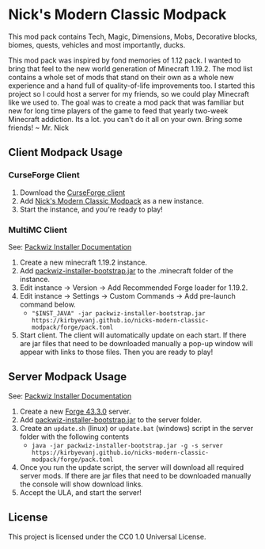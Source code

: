 # Nick's Modern Classic Modpack

This mod pack contains Tech, Magic, Dimensions, Mobs, Decorative blocks, biomes, quests, vehicles and most importantly, ducks.

This mod pack was inspired by fond memories of 1.12 pack. I wanted to bring that feel to the new world generation of Minecraft 1.19.2. The mod list contains a whole set of mods that stand on their own as a whole new experience and a hand full of quality-of-life improvements too. I started this project so I could host a server for my friends, so we could play Minecraft like we used to. The goal was to create a mod pack that was familiar but new for long time players of the game to feed that yearly two-week Minecraft addiction. Its a lot. you can't do it all on your own. Bring some friends!
~ Mr. Nick

## Client Modpack Usage

### CurseForge Client

1. Download the [CurseForge client](https://www.curseforge.com/download/app)
2. Add [Nick's Modern Classic Modpack](https://www.curseforge.com/minecraft/modpacks/nicks-modern-classic) as a new instance.
3. Start the instance, and you're ready to play!

### MultiMC Client

See: [Packwiz Installer Documentation](https://packwiz.infra.link/tutorials/installing/packwiz-installer/)

1. Create a new minecraft 1.19.2 instance.
2. Add [packwiz-installer-bootstrap.jar](https://github.com/packwiz/packwiz-installer-bootstrap/releases) to the .minecraft folder of the instance.
3. Edit instance -> Version -> Add Recommended Forge loader for 1.19.2.
4. Edit instance -> Settings -> Custom Commands -> Add pre-launch command below.
    * `"$INST_JAVA" -jar packwiz-installer-bootstrap.jar https://kirbyevanj.github.io/nicks-modern-classic-modpack/forge/pack.toml`
5. Start client. The client will automatically update on each start. If there are jar files that need to be downloaded manually a pop-up window will appear with links to those files. Then you are ready to play!

## Server Modpack Usage

See: [Packwiz Installer Documentation](https://packwiz.infra.link/tutorials/installing/packwiz-installer/)

1. Create a new [Forge 43.3.0](https://files.minecraftforge.net/net/minecraftforge/forge/index_1.19.2.html) server.
2. Add [packwiz-installer-bootstrap.jar](https://github.com/packwiz/packwiz-installer-bootstrap/releases) to the server folder.
3. Create an `update.sh` (linux) or `update.bat` (windows) script in the server folder with the following contents
    * `java -jar packwiz-installer-bootstrap.jar -g -s server https://kirbyevanj.github.io/nicks-modern-classic-modpack/forge/pack.toml`
4. Once you run the update script, the server will download all required server mods. If there are jar files that need to be downloaded manually the console will show download links.
5. Accept the ULA, and start the server!

## License

This project is licensed under the CC0 1.0 Universal License.
